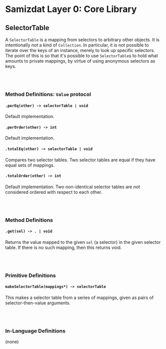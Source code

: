 Samizdat Layer 0: Core Library
==============================

SelectorTable
-------------

A `SelectorTable` is a mapping from selectors to arbitrary other objects.
It is intentionally *not* a kind of `Collection`. In particular, it is not
possible to iterate over the keys of an instance, merely to look up specific
selectors. The point of this is so that it's possible to use `SelectorTable`s
to hold what amounts to private mappings, by virtue of using anonymous
selectors as keys.


<br><br>
### Method Definitions: `Value` protocol

#### `.perEq(other) -> selectorTable | void`

Default implementation.

#### `.perOrder(other) -> int`

Default implementation.

#### `.totalEq(other) -> selectorTable | void`

Compares two selector tables. Two selector tables are equal if they have
equal sets of mappings.

#### `.totalOrder(other) -> int`

Default implementation. Two non-identical selector tables are not considered
ordered with respect to each other.


<br><br>
### Method Definitions

#### `.get(sel) -> . | void`

Returns the value mapped to the given `sel` (a selector) in the given
selector table. If there is no such mapping, then this returns void.


<br><br>
### Primitive Definitions

#### `makeSelectorTable(mappings*) -> selectorTable`

This makes a selector table from a series of mappings, given as pairs of
selector-then-value arguments.


<br><br>
### In-Language Definitions

(none)
